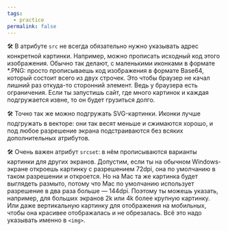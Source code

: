```yaml
---
tags:
  - practice
permalink: false
---
```


🛠 В атрибуте `src` не всегда обязательно нужно указывать адрес конкретной картинки. Например, можно прописать исходный код этого изображения. Обычно так делают, с маленькими иконками в формате \*.PNG: просто прописываешь код изображения в формате Base64, который состоит всего из двух строчек. Это чтобы браузер не качал лишний раз откуда-то сторонний элемент. Ведь у браузера есть ограничения. Если ты запустишь сайт, где много картинок и каждая подгружается извне, то он будет грузиться долго.

🛠 Точно так же можно подгружать SVG-картинки. Иконки лучше подгружать в векторе: они так весят меньше и сжимаются хорошо, и под любое разрешение экрана подстраиваются без всяких дополнительных атрибутов.

🛠 Очень важен атрибут `srcset`: в нём прописываются варианты картинки для других экранов. Допустим, если ты на обычном Windows-экране откроешь картинку с разрешением 72dpi, она по умолчанию в таком разрешении и откроется. Но на Mac та же картинка будет выглядеть размыто, потому что Mac по умолчанию использует разрешение в два раза больше — 144dpi. Поэтому ты можешь указать, например, для больших экранов 2k или 4k более крупную картинку. Или даже вертикальную картинку для отображения на мобильных, чтобы она красивее отображалась и не обрезалась. Всё это надо указывать именно в `<img>`.
